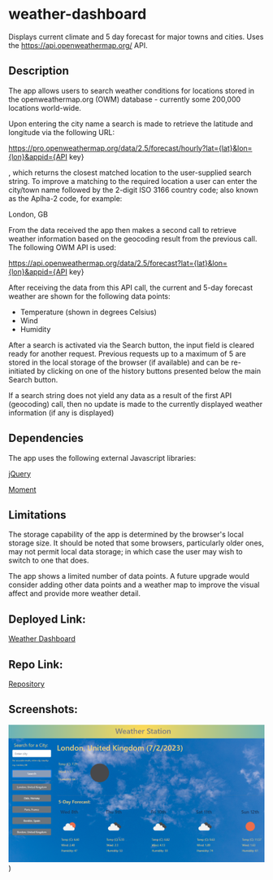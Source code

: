 # weather-dashboard
Displays current climate and 5 day forecast for major towns and cities. Uses the https://api.openweathermap.org/ API.

## Description
The app allows users to search weather conditions for locations stored in the openweathermap.org (OWM) database - currently some 200,000 locations world-wide.

Upon entering the city name a search is made to retrieve the latitude and longitude via the following URL:

https://pro.openweathermap.org/data/2.5/forecast/hourly?lat={lat}&lon={lon}&appid={API key}

, which returns the closest matched location to the user-supplied search string. To improve a matching to the required location a user can enter the city/town name followed by the 2-digit ISO 3166 country code; also known as the Aplha-2 code, for example:

London, GB

From the data received the app then makes a second call to retrieve weather information based on the geocoding result from the previous call. The following OWM API is used:

https://api.openweathermap.org/data/2.5/forecast?lat={lat}&lon={lon}&appid={API key}

After receiving the data from this API call, the current and 5-day forecast weather are shown for the following data points:

- Temperature (shown in degrees Celsius)
- Wind
- Humidity

After a search is activated via the Search button, the input field is cleared ready for another request. Previous requests up to a maximum of 5 are stored in the local storage of the browser (if available) and can be re-initiated by clicking on one of the history buttons presented below the main Search button.

If a search string does not yield any data as a result of the first API (geocoding) call, then no update is made to the currently displayed weather information (if any is displayed)

## Dependencies
The app uses the following external Javascript libraries:

[jQuery](https://cdnjs.cloudflare.com/ajax/libs/jquery/3.2.1/jquery.min.js)

[Moment](https://cdnjs.cloudflare.com/ajax/libs/moment.js/2.24.0/moment.min.js)

## Limitations
The storage capability of the app is determined by the browser's local storage size. It should be noted that some browsers, particularly older ones, may not permit local data storage; in which case the user may wish to switch to one that does.

The app shows a limited number of data points. A future upgrade would consider adding other data points and a weather map to improve the visual affect and provide more weather detail.

## Deployed Link:

[Weather Dashboard](https://anthonycroft.github.io/weather-dashboard/)

## Repo Link:

[Repository](https://github.com/anthonycroft/weather-dashboard)

## Screenshots:

![Weather Dashboard Home Page](https://github.com/anthonycroft/weather-dashboard/blob/main/assets/images/weather-dashboard.png))
